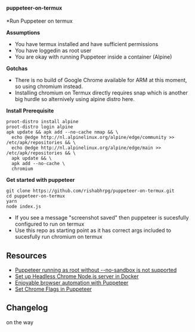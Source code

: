 #### puppeteer-on-termux
*Run Puppeteer on termux

**Assumptions**
* You have termux installed and have sufficient permissions
* You have loggedin as root user
* You are okay with running Puppeteer inside a container (Alpine)

**Gotchas**
* There is no build of Google Chrome available for ARM at this moment, so using chromium instead.
* Installing chromium on Termux directly requires snap which is another big hurdle so alternively using alpine distro here.

**Install Prerequisite**
```
proot-distro install alpine
proot-distro login alpine
apk update && apk add --no-cache nmap && \
  echo @edge http://nl.alpinelinux.org/alpine/edge/community >> /etc/apk/repositories && \
  echo @edge http://nl.alpinelinux.org/alpine/edge/main >> /etc/apk/repositories && \
  apk update && \
  apk add --no-cache \
  chromium
```

**Get started with puppeteer**
```
git clone https://github.com/rishabhrpg/puppeteer-on-termux.git
cd puppeteer-on-termux
yarn
node index.js
```
* If you see a message "screenshot saved" then puppeteer is sucesfully configured to run on termux
* Use this repo as starting point as it has correct args included to sucesfully run chromium on termux

## Resources
* [Puppeteer running as root without --no-sandbox is not supported](https://www.xspdf.com/resolution/50662388.html)
* [Set up Headless Chrome Node.js server in Docker](https://blog.logrocket.com/how-to-set-up-a-headless-chrome-node-js-server-in-docker/)
* [Enjoyable browser automation with Puppeteer](https://www.lambrospetrou.com/articles/enjoyable-browser-automation-puppeteer-playwright/)
* [Set Chrome Flags in Puppeteer](https://stackoverflow.com/questions/50607866/setting-specific-chrome-flags-in-puppeteer-enable-and-disable)

## Changelog
on the way
